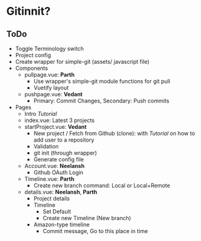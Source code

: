 # Gitinnit?

## ToDo
 - Toggle Terminology switch
 - Project config
 - Create wrapper for simple-git (assets/ javascript file)
 - Components
    - pullpage.vue: **Parth**
        - Use wrapper's simple-git module functions for git pull
        - Vuetify layout
    - pushpage.vue: **Vedant**
        - Primary: Commit Changes, Secondary: Push commits
 - Pages
    - Intro *Tutorial*
    - index.vue: Latest 3 projects
    - startProject.vue: **Vedant**
        - New project / Fetch from Github (clone): with *Tutorial* on how to add user to a repository
        - Validation
        - git init (through wrapper)
        - Generate config file
    - Account.vue: **Neelansh**
        - Github OAuth Login
    - Timeline.vue: **Parth**
        - Create new branch command: Local or Local+Remote
    - details.vue: **Neelansh**, **Parth**
        - Project details
        - Timeline
            - Set Default
            - Create new Timeline (New branch)
        - Amazon-type timeline
            - Commit message, Go to this place in time